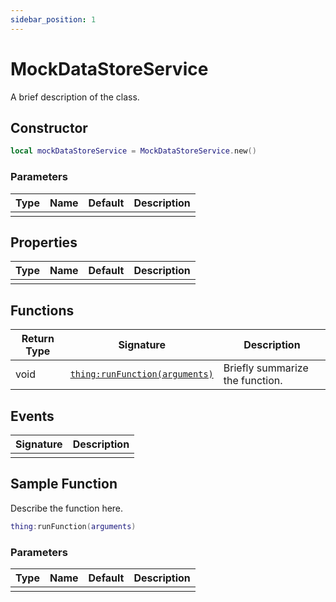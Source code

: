 ```yaml
---
sidebar_position: 1
---
```


# MockDataStoreService

A brief description of the class.

## Constructor

```lua
local mockDataStoreService = MockDataStoreService.new()
```

### Parameters

|Type|Name|Default|Description|
|-|-|-|-|
|||||

## Properties

|Type|Name|Default|Description|
|-|-|-|-|
|||||

## Functions

|Return Type|Signature|Description|
|-|-|-|
|void|[`thing:runFunction(arguments)`](#sample-function)|Briefly summarize the function.|

## Events

|Signature|Description|
|-|-|
|||

## Sample Function

Describe the function here.

```lua
thing:runFunction(arguments)
```

### Parameters

|Type|Name|Default|Description|
|-|-|-|-|
|||||
